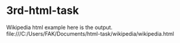 # 3rd-html-task
Wikipedia html example 
here is the output.
file:///C:/Users/FAK/Documents/html-task/wikipedia/wikipedia.html
